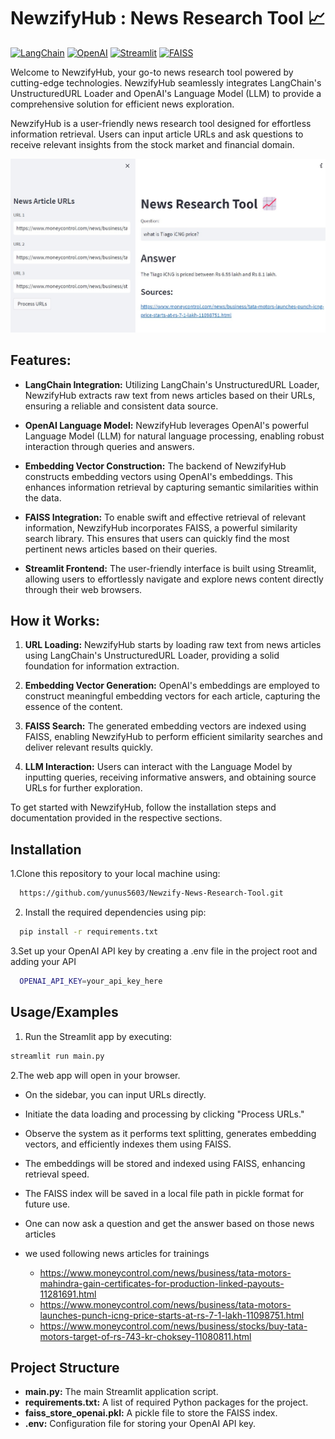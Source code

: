 
# NewzifyHub : News Research Tool 📈 
[![LangChain](https://img.shields.io/badge/LangChain-UnstructuredURL%20Loader-blue)](https://langchain.io/) [![OpenAI](https://img.shields.io/badge/OpenAI-Language%20Model-orange)](https://www.openai.com/) [![Streamlit](https://img.shields.io/badge/Streamlit-User%20Interface-green)](https://streamlit.io/) [![FAISS](https://img.shields.io/badge/FAISS-Similarity%20Search-red)](https://github.com/facebookresearch/faiss)

Welcome to NewzifyHub, your go-to news research tool powered by cutting-edge technologies. NewzifyHub seamlessly integrates LangChain's UnstructuredURL Loader and OpenAI's Language Model (LLM) to provide a comprehensive solution for efficient news exploration.

NewzifyHub is a user-friendly news research tool designed for effortless information retrieval. Users can input article URLs and ask questions to receive relevant insights from the stock market and financial domain.

![](NewzifyHub.jpg)

## Features:

- **LangChain Integration:** Utilizing LangChain's UnstructuredURL Loader, NewzifyHub extracts raw text from news articles based on their URLs, ensuring a reliable and consistent data source.

- **OpenAI Language Model:** NewzifyHub leverages OpenAI's powerful Language Model (LLM) for natural language processing, enabling robust interaction through queries and answers.

- **Embedding Vector Construction:** The backend of NewzifyHub constructs embedding vectors using OpenAI's embeddings. This enhances information retrieval by capturing semantic similarities within the data.

- **FAISS Integration:** To enable swift and effective retrieval of relevant information, NewzifyHub incorporates FAISS, a powerful similarity search library. This ensures that users can quickly find the most pertinent news articles based on their queries.

- **Streamlit Frontend:** The user-friendly interface is built using Streamlit, allowing users to effortlessly navigate and explore news content directly through their web browsers.

## How it Works:
1. **URL Loading:** NewzifyHub starts by loading raw text from news articles using LangChain's UnstructuredURL Loader, providing a solid foundation for information extraction.

2. **Embedding Vector Generation:** OpenAI's embeddings are employed to construct meaningful embedding vectors for each article, capturing the essence of the content.

3. **FAISS Search:** The generated embedding vectors are indexed using FAISS, enabling NewzifyHub to perform efficient similarity searches and deliver relevant results quickly.

4. **LLM Interaction:** Users can interact with the Language Model by inputting queries, receiving informative answers, and obtaining source URLs for further exploration.

To get started with NewzifyHub, follow the installation steps and documentation provided in the respective sections.
## Installation

1.Clone this repository to your local machine using:

```bash
  https://github.com/yunus5603/Newzify-News-Research-Tool.git
```

2. Install the required dependencies using pip:

```bash
  pip install -r requirements.txt
```
3.Set up your OpenAI API key by creating a .env file in the project root and adding your API

```bash
  OPENAI_API_KEY=your_api_key_here
```
## Usage/Examples

1. Run the Streamlit app by executing:
```bash
streamlit run main.py

```

2.The web app will open in your browser.

- On the sidebar, you can input URLs directly.

- Initiate the data loading and processing by clicking "Process URLs."

- Observe the system as it performs text splitting, generates embedding vectors, and efficiently indexes them using FAISS.

- The embeddings will be stored and indexed using FAISS, enhancing retrieval speed.

- The FAISS index will be saved in a local file path in pickle format for future use.
- One can now ask a question and get the answer based on those news articles
- we used following news articles for trainings
  - https://www.moneycontrol.com/news/business/tata-motors-mahindra-gain-certificates-for-production-linked-payouts-11281691.html
  - https://www.moneycontrol.com/news/business/tata-motors-launches-punch-icng-price-starts-at-rs-7-1-lakh-11098751.html
  - https://www.moneycontrol.com/news/business/stocks/buy-tata-motors-target-of-rs-743-kr-choksey-11080811.html

## Project Structure

- **main.py:** The main Streamlit application script.
- **requirements.txt:** A list of required Python packages for the project.
- **faiss_store_openai.pkl:** A pickle file to store the FAISS index.
- **.env:** Configuration file for storing your OpenAI API key.
